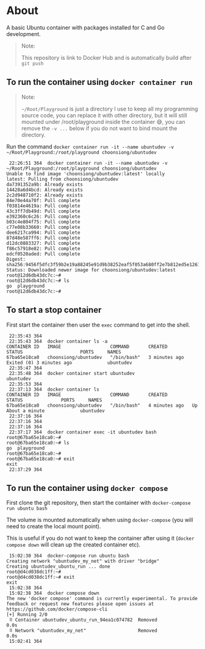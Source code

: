 # About

A basic Ubuntu container with packages installed for C and Go development.

> Note:
>
> This repository is link to Docker Hub and is automatically build after `git push`

## To run the container using `docker container run`

> Note:
>
> `~/Root/Playground` is just a directory I use to keep all my programming source code, you can replace it with other directory, but it will still mounted under /root/playground inside the container 😅, you can remove the `-v ...` below if you do not want to bind mount the directory.

Run the command `docker container run -it --name ubuntudev -v ~/Root/Playground:/root/playground choonsiong/ubuntudev`

```
 22:26:51 364  docker container run -it --name ubuntudev -v ~/Root/Playground:/root/playground choonsiong/ubuntudev
Unable to find image 'choonsiong/ubuntudev:latest' locally
latest: Pulling from choonsiong/ubuntudev
da7391352a9b: Already exists 
14428a6d4bcd: Already exists 
2c2d948710f2: Already exists 
84e70e44a70f: Pull complete 
f03814e4619a: Pull complete 
43c3ff7db49d: Pull complete 
e392360c6c26: Pull complete 
b03c4e804f75: Pull complete 
c77e08b33660: Pull complete 
dee6217ca994: Pull complete 
87d48e587ff6: Pull complete 
d12dc0883327: Pull complete 
f86c57918e82: Pull complete 
edcf0520aded: Pull complete 
Digest: sha256:9456f5dfc3f59b2e19a88245e91d9b38252eaf5f053a680ff2e7b812ed5e1261
Status: Downloaded newer image for choonsiong/ubuntudev:latest
root@12d6db43dc7c:~#    
root@12d6db43dc7c:~# ls
go  playground
root@12d6db43dc7c:~# 
```

## To start a stop container

First start the container then user the `exec` command to get into the shell.

```
 22:35:43 364  
 22:35:43 364  docker container ls -a
CONTAINER ID   IMAGE                  COMMAND       CREATED         STATUS                     PORTS     NAMES
67ba65e18ca0   choonsiong/ubuntudev   "/bin/bash"   3 minutes ago   Exited (0) 3 minutes ago             ubuntudev
 22:35:47 364  
 22:35:48 364  docker container start ubuntudev
ubuntudev
 22:35:53 364  
 22:37:13 364  docker container ls   
CONTAINER ID   IMAGE                  COMMAND       CREATED         STATUS              PORTS     NAMES
67ba65e18ca0   choonsiong/ubuntudev   "/bin/bash"   4 minutes ago   Up About a minute             ubuntudev
 22:37:16 364  
 22:37:16 364  
 22:37:16 364  
 22:37:17 364  docker container exec -it ubuntudev bash
root@67ba65e18ca0:~# 
root@67ba65e18ca0:~# ls
go  playground
root@67ba65e18ca0:~# 
root@67ba65e18ca0:~# exit
exit
 22:37:29 364   
```

## To run the container using `docker compose`

First clone the git repository, then start the container with `docker-compose run ubuntu bash`

The volume is mounted automatically when using `docker-compose` (you will need to create the local mount point).

This is useful if you do not want to keep the container after using it (`docker compose down` will clean up the created container etc).

```
 15:02:30 364  docker-compose run ubuntu bash
Creating network "ubuntudev_my_net" with driver "bridge"
Creating ubuntudev_ubuntu_run ... done
root@d4cd038dc1ff:~# 
root@d4cd038dc1ff:~# exit
exit
 15:02:38 364  
 15:02:38 364  docker compose down
The new 'docker compose' command is currently experimental. To provide feedback or request new features please open issues at https://github.com/docker/compose-cli
[+] Running 2/0
 ⠿ Container ubuntudev_ubuntu_run_94ea1c074782  Removed                                                                                                                                                                                                  0.0s
 ⠿ Network "ubuntudev_my_net"                   Removed                                                                                                                                                                                                  0.0s
 15:02:41 364  
```